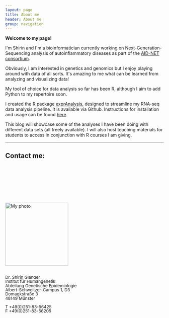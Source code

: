 ```yaml
---
layout: page
title: About me
header: About me
group: navigation
---
```


**Welcome to my page!**

I'm Shirin and I'm a bioinformatician currently working on Next-Generation-Sequencing analysis of autoinflammatory diseases as part of the [AID-NET consortium](http://campus.uni-muenster.de/immunologie/forschung/aid-net/).

Obviously, I am interested in genetics and genomics but I enjoy playing around with data of all sorts. It's amazing to me what can be learned from analyzing and visualizing data!

My tool of choice for data analysis so far has been R, although I aim to add Python to my repertoire soon.

I created the R package [exprAnalysis](https://github.com/ShirinG/exprAnalysis), designed to streamline my RNA-seq data analysis pipeline. It is available via Github. Instructions for installation and usage can be found [here](https://shiring.github.io/rna-seq/microarray/2016/09/28/exprAnalysis).

This blog will showcase some of the analyses I have been doing with different data sets (all freely available). I will also host teaching materials for students to access in conjunction with R courses I am giving.

---

## Contact me:
[<img src="{{ site.url }}/assets/images/200px-Email_Shiny_Icon.png" style="height:10">](mailto:s_glan02@wwu.de)

[<img src="{{ site.url }}/assets/images/so-logo.png" style="height:10">](http://stackoverflow.com/users/6623620/shirin-glander)

[<img src="{{ site.url }}/assets/images/GitHub_Logo.png" style="height:10">](https://github.com/ShirinG)

[<img src="{{ site.url }}/assets/images/xing.png" style="height:10">](http://www.xing.com/profile/Shirin_Glander)

[<img src="{{ site.url }}/assets/images/Logo-2C-101px-R.png" style="height:10">](http://de.linkedin.com/in/shirin-glander-01120881)

<div style="-webkit-column-count: 2; -moz-column-count: 2; column-count: 2;">
    <div style="display: inline-block;">
        <img src="{{ site.url }}/assets/images/Bewerbungsfoto.jpg" alt="My photo" width="200">
<br /><br />
  <p style="line-height:1">
      <span style="font-size:10pt">Dr. Shirin Glander</span><br />
      <span style="font-size:10pt">Institut für Humangenetik</span><br />
      <span style="font-size:10pt">Abteilung Genetische Epidemiologie</span><br />
      <span style="font-size:10pt">Albert-Schweitzer-Campus 1, D3</span><br />
      <span style="font-size:10pt">Domagkstraße 3</span><br />
      <span style="font-size:10pt">48149 Münster</span><br /><br />
      <span style="font-size:10pt">T +49(0)251-83-56425</span><br />
      <span style="font-size:10pt">F +49(0)251-83-56205</span>
  </p>
    </div>
</div>
